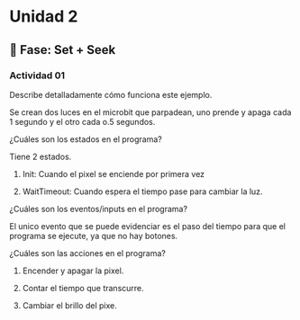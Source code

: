 # Unidad 2

## 🔎 Fase: Set + Seek


### Actividad 01

Describe detalladamente cómo funciona este ejemplo.

Se crean dos luces en el microbit que parpadean, uno prende y apaga cada 1 segundo y el otro cada o.5 segundos.

¿Cuáles son los estados en el programa?

Tiene 2 estados.

1. Init: Cuando el pixel se enciende por primera vez

2. WaitTimeout: Cuando espera el tiempo pase para cambiar la luz.

¿Cuáles son los eventos/inputs en el programa?

El unico evento que se puede evidenciar es el paso del tiempo para que el programa se ejecute, ya que no hay botones.

¿Cuáles son las acciones en el programa?

1. Encender y apagar la pixel.

2. Contar el tiempo que transcurre.

3. Cambiar el brillo del pixe.


